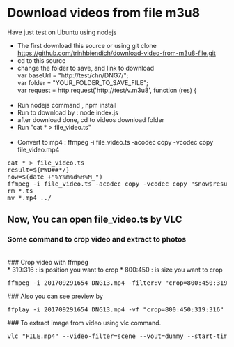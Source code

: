 # Download videos from file m3u8

Have just test on Ubuntu using nodejs <br>

* The first download this source or using git clone https://github.com/trinhbiendich/download-video-from-m3u8-file.git <br>
* cd to this source <br>
* change the folder to save, and link to download <br>
var baseUrl = "http://test/chn/DNG7/"; <br>
var folder = "YOUR_FOLDER_TO_SAVE_FILE"; <br>
var request = http.request('http://test/v.m3u8', function (res) { <br> <br>
* Run nodejs command , npm install <br>
* Run to download by : node index.js <br>
* after download done, cd to videos download folder <br>
* Run "cat * > file_video.ts" <br> <br>
* Convert to mp4 : ffmpeg -i file_video.ts -acodec copy -vcodec copy file_video.mp4
<pre>
cat * > file_video.ts
result=${PWD##*/}
now=$(date +"%Y%m%d%H%M_")
ffmpeg -i file_video.ts -acodec copy -vcodec copy "$now$result.mp4"
rm *.ts
mv *.mp4 ../
</pre>
## Now, You can open file_video.ts by VLC
### Some command to crop video and extract to photos
<br>
### Crop video with ffmpeg <br>
* 319:316 : is position you want to crop
* 800:450 : is size you want to crop
<pre>
ffmpeg -i 201709291654_DNG13.mp4 -filter:v "crop=800:450:319:316" 201709291654_DNG13_out.mp4
</pre>
### Also you can see preview by
<pre>
ffplay -i 201709291654_DNG13.mp4 -vf "crop=800:450:319:316"
</pre>
### To extract image from video using vlc command.
<pre>
vlc "FILE.mp4" --video-filter=scene --vout=dummy --start-time=0 --stop-time=960 --scene-ratio=10 --scene-path="WHERE_IS_YOU_WANT_TO_SAVE" vlc://quit
<pre>
